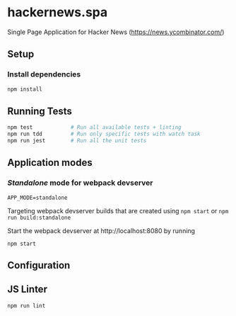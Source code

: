 # hackernews.spa

Single Page Application for Hacker News (https://news.ycombinator.com/)

## Setup

### Install dependencies

```bash
npm install
```

## Running Tests

```bash
npm test            # Run all available tests + linting
npm run tdd         # Run only specific tests with watch task
npm run jest        # Run all the unit tests
```

## Application modes

### *Standalone* mode for webpack devserver

`APP_MODE=standalone`

Targeting webpack devserver builds that are created using `npm start` or `npm run build:standalone`

Start the webpack devserver at http://localhost:8080 by running

```
npm start
```

## Configuration

## JS Linter

```bash
npm run lint
```
